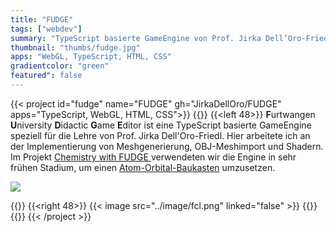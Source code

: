 ```yaml
---
title: "FUDGE"
tags: ["webdev"]
summary: "TypeScript basierte GameEngine von Prof. Jirka Dell’Oro-Friedl, speziell für die Lehre"
thumbnail: "thumbs/fudge.jpg"
apps: "WebGL, TypeScript, HTML, CSS"
gradientcolor: "green"
featured": false
---
```


{{< project id="fudge" name="FUDGE" gh="JirkaDellOro/FUDGE" apps="TypeScript, WebGL, HTML, CSS">}}
{{<twoculumn>}}
{{<left 48>}}
**F**urtwangen **U**niversity **D**idactic **G**ame **E**ditor ist eine TypeScript basierte GameEngine speziell für die Lehre von Prof. Jirka Dell'Oro-Friedl. Hier arbeitete ich an der Implementierung von Meshgenerierung, OBJ-Meshimport und Shadern. Im Projekt <a href="https://github.com/hs-furtwangen/FUDGE-Chemistry_MasterW19">Chemistry with FUDGE <i class="fab fa-github fa-gh"></i></a> verwendeten wir die Engine in sehr frühen Stadium, um einen [Atom-Orbital-Baukasten](https://hs-furtwangen.github.io/FUDGE-Chemistry_MasterW19/app/tutor.html) umzusetzen.



<a href="https://hs-furtwangen.github.io/FUDGE-Chemistry_MasterW19/dev/apps/testapp_game/sphere.html"><image src="../image/fcl2.jpg"></a>

{{</left>}}
{{<right 48>}}
{{< image src="../image/fcl.png" linked="false" >}}
{{</right>}}
{{</twoculumn>}}
{{< /project >}}